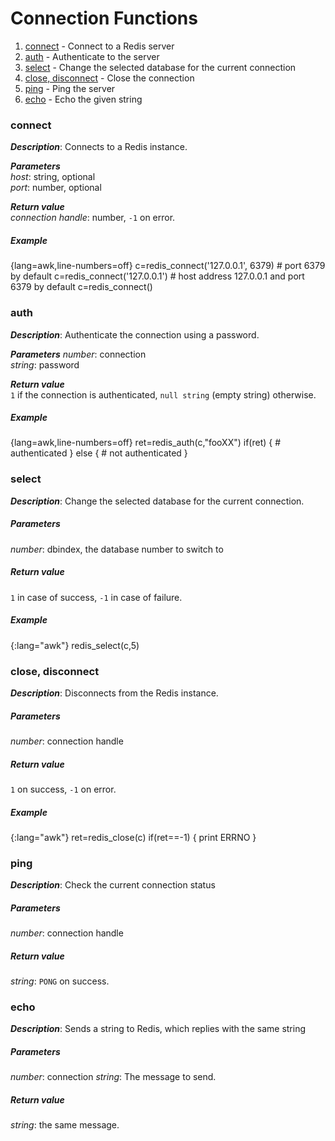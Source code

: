 # Connection Functions

1. [connect](#connect) - Connect to a Redis server
1. [auth](#auth) - Authenticate to the server
1. [select](#select) - Change the selected database for the current connection
1. [close, disconnect](#close-disconnect) - Close the connection
1. [ping](#ping) - Ping the server
1. [echo](#echo) - Echo the given string

### connect     
_**Description**_: Connects to a Redis instance.    

_**Parameters**_   
*host*: string, optional  
*port*: number, optional    

_**Return value**_     
*connection handle*: number, `-1` on error.

##### *Example*    
{lang=awk,line-numbers=off}
    c=redis_connect('127.0.0.1', 6379)
    # port 6379 by default
    c=redis_connect('127.0.0.1')
    # host address 127.0.0.1 and port 6379 by default
    c=redis_connect()

### auth    
_**Description**_: Authenticate the connection using a password.   

_**Parameters**_
*number*: connection    
*string*: password    

_**Return value**_   
`1` if the connection is authenticated, `null string` (empty string) otherwise.    
##### *Example*    
{lang=awk,line-numbers=off}
    ret=redis_auth(c,"fooXX")
    if(ret) {
      # authenticated
    }
    else {
      # not authenticated
    }

### select
_**Description**_: Change the selected database for the current connection.

##### *Parameters*
*number*: dbindex, the database number to switch to

##### *Return value*
`1` in case of success, `-1` in case of failure.

##### *Example*
{:lang="awk"}
    redis_select(c,5)

### close, disconnect
_**Description**_: Disconnects from the Redis instance.

##### *Parameters*
*number*: connection handle  

##### *Return value*
`1` on success, `-1` on error.

##### *Example*
{:lang="awk"}
    ret=redis_close(c)
    if(ret==-1) {
      print ERRNO
    }

### ping
_**Description**_: Check the current connection status

##### *Parameters*
*number*: connection handle  

##### *Return value*
*string*: `PONG` on success.

### echo
_**Description**_: Sends a string to Redis, which replies with the same string

##### *Parameters*
*number*: connection
*string*: The message to send.

##### *Return value*
*string*: the same message.

